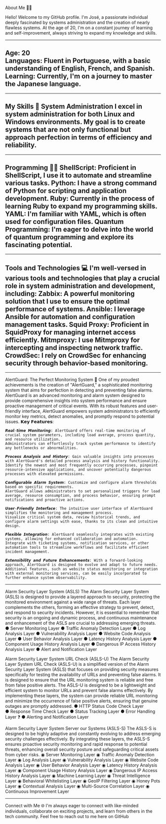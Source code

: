 About Me 👨‍💻

Hello! Welcome to my GitHub profile. I'm José, a passionate individual deeply fascinated by systems administration and the creation of nearly flawless systems. 
At the age of 20, I'm on a constant journey of learning and self-improvement, always striving to expand my knowledge and skills.

-------------------------------------------------------------------------------------------------------------------------------------------------------------------------------------------------------
Age: 20                 
Languages: Fluent in Portuguese, with a basic understanding of English, French, and Spanish.
Learning: Currently, I'm on a journey to master the Japanese language.
-------------------------------------------------------------------------------------------------------------------------------------------------------------------------------------------------------

-------------------------------------------------------------------------------------------------------------------------------------------------------------------------------------------------------
My Skills 🚀
System Administration
I excel in system administration for both Linux and Windows environments. My goal is to create systems that are not only functional but approach perfection in terms of efficiency and reliability.
-------------------------------------------------------------------------------------------------------------------------------------------------------------------------------------------------------

-------------------------------------------------------------------------------------------------------------------------------------------------------------------------------------------------------
Programming 👨‍💻
ShellScript: Proficient in ShellScript, I use it to automate and streamline various tasks.
Python: I have a strong command of Python for scripting and application development.
Ruby: Currently in the process of learning Ruby to expand my programming skills.
YAML: I'm familiar with YAML, which is often used for configuration files.
Quantum Programming: I'm eager to delve into the world of quantum programming and explore its fascinating potential.
-------------------------------------------------------------------------------------------------------------------------------------------------------------------------------------------------------

-------------------------------------------------------------------------------------------------------------------------------------------------------------------------------------------------------
Tools and Technologies 💻
I'm well-versed in various tools and technologies that play a crucial role in system administration and development, including:
Zabbix: A powerful monitoring solution that I use to ensure the optimal performance of systems.
Ansible: I leverage Ansible for automation and configuration management tasks.
Squid Proxy: Proficient in SquidProxy for managing internet access efficiently.
Mitmproxy: I use Mitmproxy for intercepting and inspecting network traffic.
CrowdSec: I rely on CrowdSec for enhancing security through behavior-based monitoring.
-------------------------------------------------------------------------------------------------------------------------------------------------------------------------------------------------------

-------------------------------------------------------------------------------------------------------------------------------------------------------------------------------------------------------
AlertGuard: The Perfect Monitoring System 🚨
One of my proudest achievements is the creation of "AlertGuard," a sophisticated monitoring system that aims for perfection in detecting and preventing false alarms. 
AlertGuard is an advanced monitoring and alarm system designed to provide comprehensive insights into system performance and ensure proactive management of critical events. 
With its robust features and user-friendly interface, AlertGuard empowers system administrators to efficiently monitor key metrics, detect anomalies, and promptly respond to potential issues.
𝗞𝗲𝘆 𝗙𝗲𝗮𝘁𝘂𝗿𝗲𝘀:

    𝙍𝙚𝙖𝙡-𝙩𝙞𝙢𝙚 𝙈𝙤𝙣𝙞𝙩𝙤𝙧𝙞𝙣𝙜: AlertGuard offers real-time monitoring of crucial system parameters, including load average, process quantity, and resource utilization. 
    Administrators can effortlessly track system performance to identify any bottlenecks or abnormalities.

    𝙋𝙧𝙤𝙘𝙚𝙨𝙨 𝘼𝙣𝙖𝙡𝙮𝙨𝙞𝙨 𝙖𝙣𝙙 𝙃𝙞𝙨𝙩𝙤𝙧𝙮: Gain valuable insights into processes with AlertGuard's detailed process analysis and history functionality. 
    Identify the newest and most frequently occurring processes, pinpoint resource-intensive applications, and uncover potentially dangerous processes with elevated permissions.

    𝘾𝙤𝙣𝙛𝙞𝙜𝙪𝙧𝙖𝙗𝙡𝙚 𝘼𝙡𝙖𝙧𝙢 𝙎𝙮𝙨𝙩𝙚𝙢: Customize and configure alarm thresholds based on specific requirements. 
    AlertGuard allows administrators to set personalized triggers for load average, resource consumption, and process behavior, ensuring prompt notifications and proactive actions.

    𝙐𝙨𝙚𝙧-𝙁𝙧𝙞𝙚𝙣𝙙𝙡𝙮 𝙄𝙣𝙩𝙚𝙧𝙛𝙖𝙘𝙚: The intuitive user interface of AlertGuard simplifies the monitoring and management process. 
    Visualize critical system data, review historical trends, and configure alarm settings with ease, thanks to its clean and intuitive design.

    𝙁𝙡𝙚𝙭𝙞𝙗𝙡𝙚 𝙄𝙣𝙩𝙚𝙜𝙧𝙖𝙩𝙞𝙤𝙣: AlertGuard seamlessly integrates with existing systems, allowing for enhanced collaboration and automation. 
    Integrate with ticketing systems, notification services, or other automation tools to streamline workflows and facilitate efficient incident management.

    𝙀𝙭𝙩𝙚𝙣𝙨𝙞𝙗𝙞𝙡𝙞𝙩𝙮 𝙖𝙣𝙙 𝙁𝙪𝙩𝙪𝙧𝙚 𝙀𝙣𝙝𝙖𝙣𝙘𝙚𝙢𝙚𝙣𝙩𝙨: With a forward-looking approach, AlertGuard is designed to evolve and adapt to future needs. 
    Additional features, such as website status monitoring or integration with external monitoring services, can be easily incorporated to further enhance system observability.
-------------------------------------------------------------------------------------------------------------------------------------------------------------------------------------------------------

Alarm Security Layer System (ASLS)
The Alarm Security Layer System (ASLS) is designed to provide a layered approach to security, protecting the monitored environment against a wide range of threats. 
Each layer complements the others, forming an effective strategy to prevent, detect, and respond to security incidents. 
However, it is essential to remember that security is an ongoing and dynamic process, and continuous maintenance and enhancement of the ASLS are crucial to addressing emerging threats.
● Server Monitoring Layer
● Traffic Anomaly Detection Layer
● Log Analysis Layer
● Vulnerability Analysis Layer
● Website Code Analysis Layer
● User Behavior Analysis Layer
● Latency History Analysis Layer
● Component Usage History Analysis Layer
● Dangerous IP Access History Analysis Layer
● Alert and Notification Layer


Alarm Security Layer System URL Check (ASLS-U) 
The Alarm Security Layer System URL Check (ASLS-U) is a simplified version of the Alarm Security Layer System (ASLS) that focuses on providing security measures specifically for testing the availability of URLs and preventing false alarms. It is designed to ensure that the URL monitoring system is reliable and free from false positive alerts.
The ASLS-U is designed to be a lightweight and efficient system to monitor URLs and prevent false alarms effectively. By implementing these layers, the system can provide reliable URL monitoring and minimize the occurrence of false positive alerts, ensuring that genuine outages are promptly addressed.
● HTTP Status Code Check Layer  
● Response Time Check Layer 
● Status Tracking Layer 
● Error Handling Layer ❓
● Alerting and Notification Layer 


Alarm Security Layer System Server our Systems (ASLS-S)
The ASLS-S is designed to be highly adaptive and constantly evolving to address emerging security challenges effectively. By integrating these layers, the ASLS-S ensures proactive security monitoring and rapid response to potential threats, enhancing overall security posture and safeguarding critical assets from cyber risks.
◉ Server Monitoring Layer
◉ Traffic Anomaly Detection Layer
◉ Log Analysis Layer
◉ Vulnerability Analysis Layer
◉ Website Code Analysis Layer
◉ User Behavior Analysis Layer
◉ Latency History Analysis Layer
◉ Component Usage History Analysis Layer
◉ Dangerous IP Access History Analysis Layer
◉ Machine Learning Layer
◉ Threat Intelligence Layer
◉ Behavioral Whitelisting Layer
◉ GeoIP Filtering Layer
◉ Honey Pots Layer
◉ Contextual Analysis Layer
◉ Multi-Source Correlation Layer
◉ Continuous Improvement Layer

-------------------------------------------------------------------------------------------------------------------------------------------------------------------------------------------------------


Connect with Me 🌐
I'm always eager to connect with like-minded individuals, collaborate on exciting projects, and learn from others in the tech community. Feel free to reach out to me here on GitHub 
